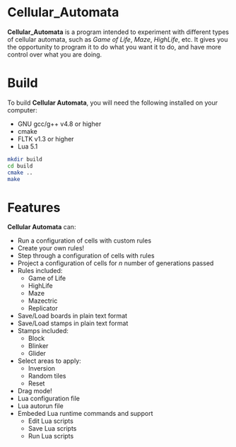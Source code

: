 # Cellular_Automata

**Cellular_Automata** is a program intended to experiment with different
types of cellular automata, such as *Game of Life*, *Maze*, *HighLife*, etc.
It gives you the opportunity to program it to do what you want it to do, and
have more control over what you are doing.

# Build

To build **Cellular Automata**, you will need the following installed on your
computer:

- GNU gcc/g++ v4.8 or higher
- cmake
- FLTK v1.3 or higher
- Lua 5.1

```sh
mkdir build
cd build
cmake ..
make
```

# Features

**Cellular Automata** can:
- Run a configuration of cells with custom rules
- Create your own rules!
- Step through a configuration of cells with rules
- Project a configuration of cells for *n* number of generations passed
- Rules included:
	* Game of Life
	* HighLife
	* Maze
	* Mazectric
	* Replicator
- Save/Load boards in plain text format
- Save/Load stamps in plain text format
- Stamps included:
	* Block
	* Blinker
	* Glider
- Select areas to apply:
	* Inversion
	* Random tiles
	* Reset
- Drag mode!
- Lua configuration file
- Lua autorun file
- Embeded Lua runtime commands and support
	* Edit Lua scripts
	* Save Lua scripts
	* Run Lua scripts

